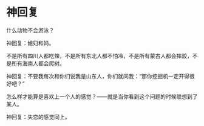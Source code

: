 # 神回复

什么动物不会游泳？ 

神回复：媳妇和妈。 

不是所有四川人都吃辣，不是所有东北人都不怕冷，不是所有蒙古人都会摔跤，不是所有海南人都会爬树。 

神回复：不要我每次和你们说我是山东人，你们就问我：“那你挖掘机一定开得很好吧？” 

怎么样才能算是喜欢上一个人的感觉？——就是当你看到这个问题的时候联想到了某人。 

神回复：失恋的感觉同上。